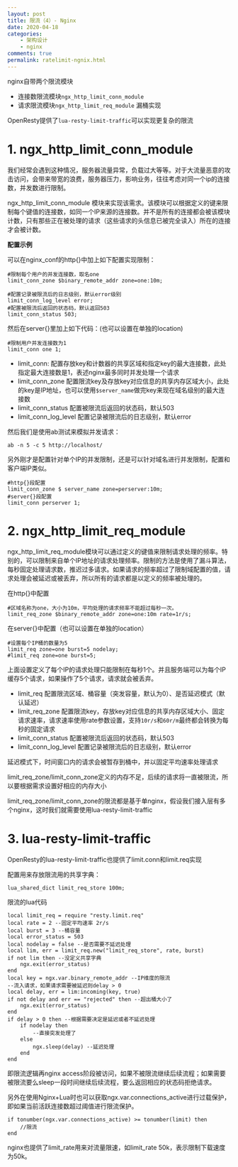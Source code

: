 ```yaml
---
layout: post
title: 限流（4）- Nginx
date: 2020-04-18
categories:
    - 架构设计
    - nginx
comments: true
permalink: ratelimit-ngnix.html
---
```


nginx自带两个限流模块

- 连接数限流模块`ngx_http_limit_conn_module`
- 请求限流模块`ngx_http_limit_req_module` 漏桶实现

OpenResty提供了`lua-resty-limit-traffic`可以实现更复杂的限流

# 1. ngx_http_limit_conn_module

我们经常会遇到这种情况，服务器流量异常，负载过大等等。对于大流量恶意的攻击访问，会带来带宽的浪费，服务器压力，影响业务，往往考虑对同一个ip的连接数，并发数进行限制。

ngx_http_limit_conn_module 模块来实现该需求。该模块可以根据定义的键来限制每个键值的连接数，如同一个IP来源的连接数。并不是所有的连接都会被该模块计数，只有那些正在被处理的请求（这些请求的头信息已被完全读入）所在的连接才会被计数。

**配置示例**

可以在nginx_conf的http{}中加上如下配置实现限制：

```
#限制每个用户的并发连接数，取名one
limit_conn_zone $binary_remote_addr zone=one:10m;

#配置记录被限流后的日志级别，默认error级别
limit_conn_log_level error;
#配置被限流后返回的状态码，默认返回503
limit_conn_status 503;
```

然后在server{}里加上如下代码：(也可以设置在单独的location)

```
#限制用户并发连接数为1
limit_conn one 1;
```

- limit_conn: 配置存放key和计数器的共享区域和指定key的最大连接数，此处指定最大连接数是1，表述nginx最多同时并发处理一个请求
- limit_conn_zone 配置限流key及存放key对应信息的共享内存区域大小，此处的key是IP地址，也可以使用`$server_name`做完key来现在域名级别的最大连接数
- limit_conn_status 配置被限流后返回的状态码，默认503
-  limit_conn_log_level 配置记录被限流后的日志级别，默认error

然后我们是使用ab测试来模拟并发请求：

```
ab -n 5 -c 5 http://localhost/
```

另外刚才是配置针对单个IP的并发限制，还是可以针对域名进行并发限制，配置和客户端IP类似。

```
#http{}段配置
limit_conn_zone $ server_name zone=perserver:10m;
#server{}段配置
limit_conn perserver 1;
```

# 2. ngx_http_limit_req_module

ngx_http_limit_req_module模块可以通过定义的键值来限制请求处理的频率。特别的，可以限制来自单个IP地址的请求处理频率。限制的方法是使用了漏斗算法，每秒固定处理请求数，推迟过多请求。如果请求的频率超过了限制域配置的值，请求处理会被延迟或被丢弃，所以所有的请求都是以定义的频率被处理的。

在http{}中配置

```
#区域名称为one，大小为10m，平均处理的请求频率不能超过每秒一次。
limit_req_zone $binary_remote_addr zone=one:10m rate=1r/s;
```

在server{}中配置（也可以设置在单独的location）

```
#设置每个IP桶的数量为5
limit_req zone=one burst=5 nodelay;
#limit_req zone=one burst=5;
```

上面设置定义了每个IP的请求处理只能限制在每秒1个。并且服务端可以为每个IP缓存5个请求，如果操作了5个请求，请求就会被丢弃。

- limit_req 配置限流区域、桶容量（突发容量，默认为0）、是否延迟模式（默认延迟）
- limit_req_zone 配置限流key，存放key对应信息的共享内存区域大小、固定请求速率，请求速率使用rate参数设置，支持`10r/s`和`60r/m`最终都会转换为每秒的固定请求
- limit_conn_status 配置被限流后返回的状态码，默认503
- limit_conn_log_level 配置记录被限流后的日志级别，默认error

延迟模式下，时间窗口内的请求会被暂存到桶中，并以固定平均速率处理请求

limit_req_zone/limit_conn_zone定义的内存不足，后续的请求将一直被限流，所以要根据需求设置好相应的内存大小

 limit_req_zone/limit_conn_zone的限流都是基于单nginx，假设我们接入层有多个nginx，这时我们就需要使用lua-resty-limit-traffic

# 3. lua-resty-limit-traffic

OpenResty的lua-resty-limit-traffic也提供了limit.conn和limit.req实现

配置用来存放限流用的共享字典：

```
lua_shared_dict limit_req_store 100m;
```

限流的lua代码

```
local limit_req = require "resty.limit.req"
local rate = 2 --固定平均速率 2r/s
local burst = 3 --桶容量
local error_status = 503
local nodelay = false --是否需要不延迟处理
local lim, err = limit_req.new("limit_req_store", rate, burst)
if not lim then --没定义共享字典
    ngx.exit(error_status)
end
local key = ngx.var.binary_remote_addr --IP维度的限流
--流入请求，如果请求需要被延迟则delay > 0
local delay, err = lim:incoming(key, true)
if not delay and err == "rejected" then --超出桶大小了
    ngx.exit(error_status)
end
if delay > 0 then --根据需要决定是延迟或者不延迟处理
    if nodelay then
        --直接突发处理了
    else
        ngx.sleep(delay) --延迟处理
    end
end
```

即限流逻辑再nginx access阶段被访问，如果不被限流继续后续流程；如果需要被限流要么sleep一段时间继续后续流程，要么返回相应的状态码拒绝请求。

另外在使用Nginx+Lua时也可以获取ngx.var.connections_active进行过载保护，即如果当前活跃连接数超过阈值进行限流保护。

```
if tonumber(ngx.var.connections_active) >= tonumber(limit) then
    //限流
end
```

nginx也提供了limit_rate用来对流量限速，如limit_rate 50k，表示限制下载速度为50k。

